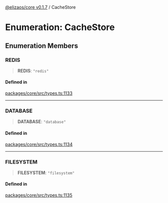 [@elizaos/core v0.1.7](../index.md) / CacheStore

# Enumeration: CacheStore

## Enumeration Members

### REDIS

> **REDIS**: `"redis"`

#### Defined in

[packages/core/src/types.ts:1133](https://github.com/JoeyKhd/eliza/blob/main/packages/core/src/types.ts#L1133)

***

### DATABASE

> **DATABASE**: `"database"`

#### Defined in

[packages/core/src/types.ts:1134](https://github.com/JoeyKhd/eliza/blob/main/packages/core/src/types.ts#L1134)

***

### FILESYSTEM

> **FILESYSTEM**: `"filesystem"`

#### Defined in

[packages/core/src/types.ts:1135](https://github.com/JoeyKhd/eliza/blob/main/packages/core/src/types.ts#L1135)
